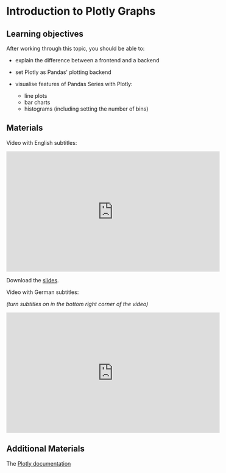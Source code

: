 # Introduction to Plotly Graphs

## Learning objectives

After working through this topic, you should be able to:

- explain the difference between a frontend and a backend

- set Plotly as Pandas' plotting backend

- visualise features of Pandas Series with Plotly:

  - line plots
  - bar charts
  - histograms (including setting the number of bins)

## Materials

Video with English subtitles:

<iframe
  src="https://electure.uni-bonn.de/paella7/ui/watch.html?id=5cf79a62-13bd-4b26-83cc-af51000a1fb3"
  width="560"
  height="315"
  frameborder="0"
  allowfullscreen
></iframe>

Download the [slides](plotly_graphs-plotly_intro.pdf).

Video with German subtitles:

*(turn subtitles on in the bottom right corner of the video)*

<iframe
  src="https://electure.uni-bonn.de/paella7/ui/watch.html?id=XXXXX"
  width="560"
  height="315"
  frameborder="0"
  allowfullscreen
></iframe>

## Additional Materials

The [Plotly documentation](https://plotly.com/python/)
